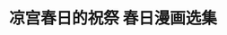 ---
logo: images/fanmade_comic/凉宫春日的祝祭春日漫画选集.jpg
title: 凉宫春日的祝祭 春日漫画选集
subTitle: 于2009年7月25日出版，出版社为角川书店

category: 官方同人集

hasResource: true
downloadList:
  - intro: 乱序
    size: 23.3MB
    link: https://pan.baidu.com/s/1rHDCUvPdG2DrU4yGop3_qQ
  - intro: 云盘 提取码:zeqz
    size: 23.3MB
    link: https://pan.baidu.com/s/1rHDCUvPdG2DrU4yGop3_qQ

downloadContent: |
  继《凉宫春日的竞演》后，《凉宫春日的忧郁》漫画选集第2弹，收录著名插画家和漫画家笔下的凉宫春日。<br>
  ただのアンソロには興味ありません！大人気小説「涼宮ハルヒの憂鬱」アンソロジーコミック第２弾！ハルヒの世界を著名漫画家＆イラストレーターが描く、ファン必携のアンソロジー！<br>
  イラスト：いとうのいぢ,介錯,片岡人生,犬威赤彦,toi8<br>
  コミック：高橋脩,渡辺航,貴島煉瓦,鈴見敦,道満晴明,橘由宇,ベンジャミン,鳴見なる,うおなてれぴん,よしだもろへ,渡会けいじ,bomi,森悠,青木ハヤト,桐島ヨウ,久遠まこと,心斎橋パルコ,Yu-ji,かなりあ由歌,大沖<br><br>
  PS：该文件为乱序，也许会缺少图片，如果你拥有该资源的完整版，也向我们提交反馈
---